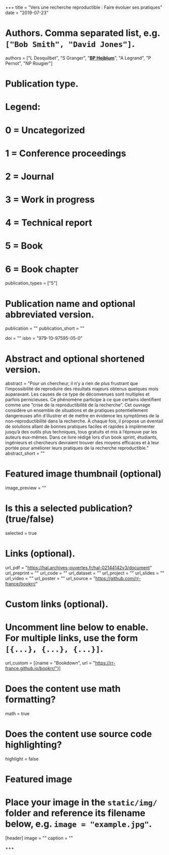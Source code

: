 +++
title = "Vers une recherche reproductible : Faire évoluer ses pratiques"
date = "2019-07-23"

# Authors. Comma separated list, e.g. `["Bob Smith", "David Jones"]`.
authors = ["L Desquilbet", "S Granger", "<u>**BP Hejblum**</u>", "A Legrand", "P Pernot", "NP Rougier"]
# Publication type.
# Legend:
# 0 = Uncategorized
# 1 = Conference proceedings
# 2 = Journal
# 3 = Work in progress
# 4 = Technical report
# 5 = Book
# 6 = Book chapter
publication_types = ["5"]

# Publication name and optional abbreviated version.
publication = ""
publication_short = ""

doi = ""
isbn = "979-10-97595-05-0"

# Abstract and optional shortened version.
abstract = "Pour un chercheur, il n’y a rien de plus frustrant que l’impossibilité de reproduire des résultats majeurs obtenus quelques mois auparavant. Les causes de ce type de déconvenues sont multiples et parfois pernicieuses. Ce phénomène participe à ce que certains identifient comme une “crise de la reproductibilité de la recherche”. Cet ouvrage considère un ensemble de situations et de pratiques potentiellement dangereuses afin d’illustrer et de mettre en évidence les symptômes de la non-reproductibilité dans la recherche. À chaque fois, il propose un éventail de solutions allant de bonnes pratiques faciles et rapides à implémenter jusqu’à des outils plus techniques, tous gratuits et mis à l’épreuve par les auteurs eux-mêmes. Dans ce livre rédigé lors d’un book sprint, étudiants, ingénieurs et chercheurs devraient trouver des moyens efficaces et à leur portée pour améliorer leurs pratiques de la recherche reproductible."
abstract_short = ""

# Featured image thumbnail (optional)
image_preview = ""

# Is this a selected publication? (true/false)
selected = true

# Links (optional).
url_pdf = "https://hal.archives-ouvertes.fr/hal-02144142v3/document"
url_preprint = ""
url_code = ""
url_dataset = ""
url_project = ""
url_slides = ""
url_video = ""
url_poster = ""
url_source = "https://github.com/rr-france/bookrr/"

# Custom links (optional).
# Uncomment line below to enable. For multiple links, use the form `[{...}, {...}, {...}]`.
url_custom = [{name = "Bookdown", url = "https://rr-france.github.io/bookrr/"}]


# Does the content use math formatting?
math = true

# Does the content use source code highlighting?
highlight = false

# Featured image
# Place your image in the `static/img/` folder and reference its filename below, e.g. `image = "example.jpg"`.
[header]
image = ""
caption = ""

+++
